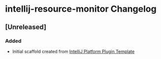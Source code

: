 <!-- Keep a Changelog guide -> https://keepachangelog.com -->

# intellij-resource-monitor Changelog

## [Unreleased]
### Added
- Initial scaffold created from [IntelliJ Platform Plugin Template](https://github.com/JetBrains/intellij-platform-plugin-template)
